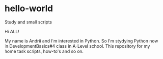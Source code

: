 # hello-world
Study and small scripts

Hi ALL!

My name is Andrii and I'm interested in Python.
So I'm stydying Python now in DevelopmentBasics#4 class in A-Level school.
This repository for my home task scripts, how-to's and so on.
